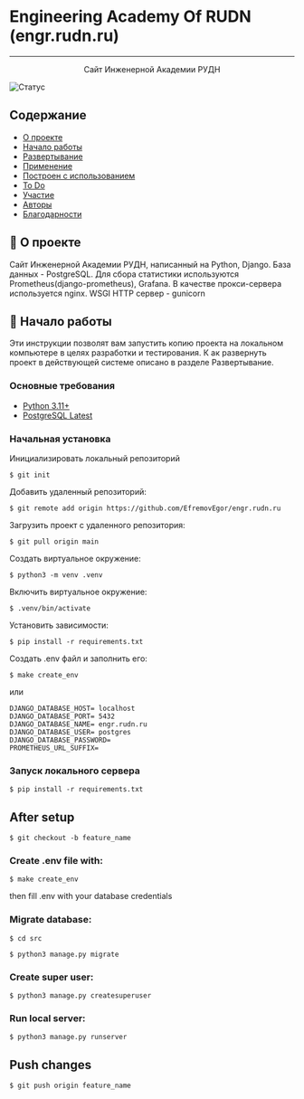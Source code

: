 # Engineering Academy Of RUDN (engr.rudn.ru)

<div align="center">
</div>

---

<p align="center">Сайт Инженерной Академии РУДН<br></p>

![Статус](https://img.shields.io/badge/status-active-success.svg)

## Содержание

- [О проекте](#-о-проекте)
- [Начало работы](#getting_started)
- [Развертывание](#deployment)
- [Применение](#usage)
- [Построен с использованием](#built_using)
- [To Do](../TODO.md)
- [Участие](../CONTRIBUTING.md)
- [Авторы](#authors)
- [Благодарности](#acknowledgement)

## 🧐 О проекте

Сайт Инженерной Академии РУДН, написанный на Python, Django.
База данных - PostgreSQL.
Для сбора статистики используются Prometheus(django-prometheus), Grafana.
В качестве прокси-сервера используется nginx.
WSGI HTTP сервер - gunicorn

## 🏁 Начало работы

Эти инструкции позволят вам запустить копию проекта на локальном компьютере в целях разработки и тестирования. К ак развернуть проект в действующей системе описано в разделе Развертывание.

### Основные требования

- [Python 3.11+](https://www.python.org/)
- [PostgreSQL Latest](https://www.postgresql.org/)

### Начальная установка

Инициализировать локальный репозиторий

```
$ git init
```

Добавить удаленный репозиторий:

```
$ git remote add origin https://github.com/EfremovEgor/engr.rudn.ru
```

Загрузить проект с удаленного репозитория:

```
$ git pull origin main
```

Создать виртуальное окружение:

```
$ python3 -m venv .venv
```

Включить виртуальное окружение:

```
$ .venv/bin/activate
```

Установить зависимости:

```
$ pip install -r requirements.txt
```

Создать .env файл и заполнить его:

```
$ make create_env
```

или

```
DJANGO_DATABASE_HOST= localhost
DJANGO_DATABASE_PORT= 5432
DJANGO_DATABASE_NAME= engr.rudn.ru
DJANGO_DATABASE_USER= postgres
DJANGO_DATABASE_PASSWORD= 
PROMETHEUS_URL_SUFFIX= 
```

### Запуск локального сервера

```
$ pip install -r requirements.txt
```

## After setup

`$ git checkout -b feature_name`

### Create .env file with:

`$ make create_env`

then fill .env with your database credentials

### Migrate database:

`$ cd src`

`$ python3 manage.py migrate`

### Create super user:

`$ python3 manage.py createsuperuser`

### Run local server:

`$ python3 manage.py runserver`

## Push changes

`$ git push origin feature_name`